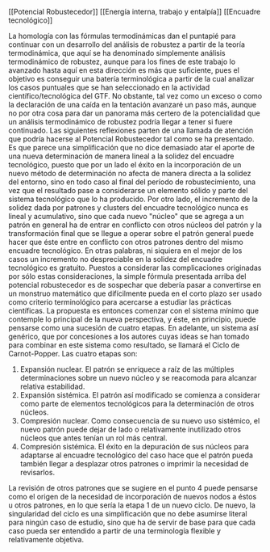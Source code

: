 [[Potencial Robustecedor]]
[[Energía interna, trabajo y entalpía]]
[[Encuadre tecnológico]]



La homología con las fórmulas termodinámicas dan el puntapié para continuar con un desarrollo del análisis de robustez a partir de la teoría termodinámica, que aquí se ha denominado simplemente análisis termodinámico de robustez, aunque para los fines de este trabajo lo avanzado hasta aquí en esta dirección es más que suficiente, pues el objetivo es conseguir una batería terminológica a partir de la cual analizar los casos puntuales que se han seleccionado en la actividad científico/tecnológica del GTF. No obstante, tal vez como un exceso o como la declaración de una caída en la tentación avanzaré un paso más, aunque no por otra cosa para dar un panorama más certero de la potencialidad que un análisis termodinámico de robustez podría llegar a tener si fuere continuado.
Las siguientes reflexiones parten de una llamada de atención que podría hacerse al Potencial Robustecedor tal como se ha presentado. Es que parece una simplificación que no dice demasiado atar el aporte de una nueva determinación de manera lineal a la solidez del encuadre tecnológico, puesto que por un lado el éxito en la incorporación de un nuevo método de determinación no afecta de manera directa a la solidez del entorno, sino en todo caso al final del período de robustecimiento, una vez que el resultado pase a considerarse un elemento sólido y parte del sistema tecnológico que lo ha producido. Por otro lado, el incremento de la solidez dada por patrones y clusters del encuadre tecnológico nunca es lineal y acumulativo, sino que cada nuevo "núcleo" que se agrega a un patrón en general ha de entrar en conflicto con otros núcleos del patrón y la transformación final que se llegue a operar sobre el patrón general puede hacer que éste entre en conflicto con otros patrones dentro del mismo encuadre tecnológico. En otras palabras, ni siquiera en el mejor de los casos un incremento no despreciable en la solidez del encuadre tecnológico es gratuito.
Puestos a considerar las complicaciones originadas por sólo estas consideraciones, la simple fórmula presentada arriba del potencial robustecedor es de sospechar que debería pasar a convertirse en un monstruo matemático que difícilmente pueda en el corto plazo ser usado como criterio terminológico para acercarse a estudiar las prácticas científicas. La propuesta es entonces comenzar con el sistema mínimo que contemple lo principal de la nueva perspectiva, y éste, en principio, puede pensarse como una sucesión de cuatro etapas. En adelante, un sistema así genérico, que por concesiones a los autores cuyas ideas se han tomado para combinar en este sistema como resultado, se llamará el Ciclo de Carnot-Popper. Las cuatro etapas son:

1. Expansión nuclear. El patrón se enriquece a raíz de las múltiples determinaciones sobre un nuevo núcleo y se reacomoda para alcanzar relativa estabilidad.
2. Expansión sistémica. El patrón así modificado se comienza a considerar como parte de elementos tecnológicos para la determinación de otros núcleos.
3. Compresión nuclear. Como consecuencia de su nuevo uso sistémico, el nuevo patrón puede dejar de lado o relativamente inutilizado otros núcleos que antes tenían un rol más central. 
4. Compresión sistémica. El éxito en la depuración de sus núcleos para adaptarse al encuadre tecnológico del caso hace que el patrón pueda también llegar a desplazar otros patrones o imprimir la necesidad de revisarlos.

La revisión de otros patrones que se sugiere en el punto 4 puede pensarse como el origen de la necesidad de incorporación de nuevos nodos a éstos u otros patrones, en lo que sería la etapa 1 de un nuevo ciclo. De nuevo, la singularidad del ciclo es una simplificación que no debe asumirse literal para ningún caso de estudio, sino que ha de servir de base para que cada caso pueda ser entendido a partir de una terminología flexible y relativamente objetiva.
